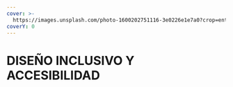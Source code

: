 ```yaml
---
cover: >-
  https://images.unsplash.com/photo-1600202751116-3e0226e1e7a0?crop=entropy&cs=srgb&fm=jpg&ixid=M3wxOTcwMjR8MHwxfHNlYXJjaHw3fHxhY2Nlc2liaWxpdHl8ZW58MHx8fHwxNzAyMDgxMTMwfDA&ixlib=rb-4.0.3&q=85
coverY: 0
---
```


# DISEÑO INCLUSIVO Y ACCESIBILIDAD

